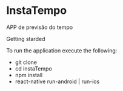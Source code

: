 # InstaTempo
 APP de previsão do tempo



Getting starded

To run the application execute the following:
- git clone
- cd instaTempo
- npm install
- react-native run-android | run-ios